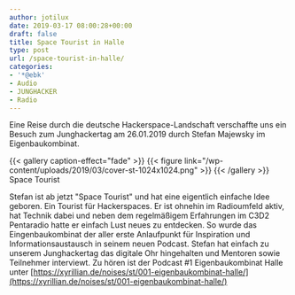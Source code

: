 ```yaml
---
author: jotilux
date: 2019-03-17 08:00:28+00:00
draft: false
title: Space Tourist in Halle
type: post
url: /space-tourist-in-halle/
categories:
- '*@ebk'
- Audio
- JUNGHACKER
- Radio
---
```


Eine Reise durch die deutsche Hackerspace-Landschaft verschaffte uns ein Besuch zum Junghackertag am 26.01.2019 durch Stefan Majewsky im Eigenbaukombinat.

<!-- more -->

{{< gallery caption-effect="fade" >}}
{{< figure link="/wp-content/uploads/2019/03/cover-st-1024x1024.png" >}}
{{< /gallery >}}
Space Tourist

Stefan ist ab jetzt "Space Tourist" und hat eine eigentlich einfache Idee geboren. Ein Tourist für Hackerspaces. Er ist ohnehin im Radioumfeld aktiv, hat Technik dabei und neben dem regelmäßigem Erfahrungen im C3D2 Pentaradio hatte er einfach Lust neues zu entdecken. So wurde das Eingenbaukombinat der aller erste Anlaufpunkt für Inspiration und Informationsaustausch in seinem neuen Podcast. Stefan hat einfach zu unserem Junghackertag das digitale Ohr hingehalten und Mentoren sowie Teilnehmer interviewt. Zu hören ist der Podcast #1 Eigenbaukombinat Halle unter [https://xyrillian.de/noises/st/001-eigenbaukombinat-halle/](https://xyrillian.de/noises/st/001-eigenbaukombinat-halle/)


